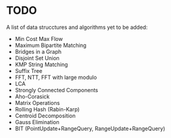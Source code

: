# TODO

A list of data strucctures and algorithms yet to be added:

- Min Cost Max Flow
- Maximum Bipartite Matching
- Bridges in a Graph
- Disjoint Set Union
- KMP String Matching
- Suffix Tree
- FFT, NTT, FFT with large modulo
- LCA
- Strongly Connected Components
- Aho-Corasick
- Matrix Operations
- Rolling Hash (Rabin-Karp)
- Centroid Decomposition
- Gauss Elimination
- BIT (PointUpdate+RangeQuery, RangeUpdate+RangeQuery)
